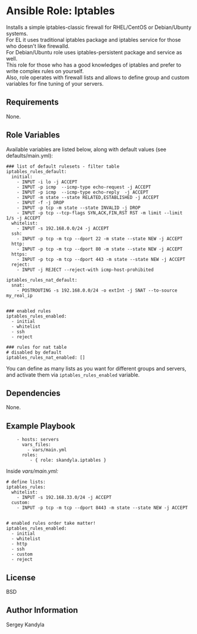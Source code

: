 Ansible Role: Iptables
=========

Installs a simple iptables-classic firewall for RHEL/CentOS or Debian/Ubunty systems.  
For EL it uses traditional iptables package and iptables service for those who doesn't like firewalld.  
For Debian/Ubuntu role uses iptables-persistent package and service as well.  
This role for those who has a good knowledges of iptables and prefer to write complex rules on yourself.  
Also, role operates with firewall lists and  allows to define group and custom variables for fine tuning of your servers.  

Requirements
------------

None.

Role Variables
--------------

Available variables are listed below, along with default values (see defaults/main.yml):

```
### list of default rulesets - filter table
iptables_rules_default:
  initial:
    - INPUT -i lo -j ACCEPT
    - INPUT -p icmp  --icmp-type echo-request -j ACCEPT
    - INPUT -p icmp  --icmp-type echo-reply  -j ACCEPT
    - INPUT -m state --state RELATED,ESTABLISHED -j ACCEPT
    - INPUT -f -j DROP
    - INPUT -p tcp -m state --state INVALID -j DROP
    - INPUT -p tcp --tcp-flags SYN,ACK,FIN,RST RST -m limit --limit 1/s -j ACCEPT
  whitelist:
    - INPUT -s 192.168.0.0/24 -j ACCEPT
  ssh:
    - INPUT -p tcp -m tcp --dport 22 -m state --state NEW -j ACCEPT
  http:
    - INPUT -p tcp -m tcp --dport 80 -m state --state NEW -j ACCEPT
  https:
    - INPUT -p tcp -m tcp --dport 443 -m state --state NEW -j ACCEPT
  reject:
    - INPUT -j REJECT --reject-with icmp-host-prohibited

iptables_rules_nat_default:
  snat:
    - POSTROUTING -s 192.168.0.0/24 -o extInt -j SNAT --to-source my_real_ip
  

### enabled rules
iptables_rules_enabled:
  - initial
  - whitelist
  - ssh
  - reject

### rules for nat table
# disabled by default
iptables_rules_nat_enabled: []
```

You can define as many lists as you want for different groups and servers, and activate them via 
`iptables_rules_enabled` variable.  


Dependencies
------------

None.

Example Playbook
----------------

```
    - hosts: servers
      vars_files:
        - vars/main.yml
      roles:
         - { role: skandyla.iptables }
```

Inside *vars/main.yml:*  
```
# define lists:
iptables_rules:                                                                      
  whitelist:                                                                         
    - INPUT -s 192.168.33.0/24 -j ACCEPT                                             
  custom:                                                                            
    - INPUT -p tcp -m tcp --dport 8443 -m state --state NEW -j ACCEPT                
                                                                                     
                                                                                     
# enabled rules order take matter!                                                 
iptables_rules_enabled:                                                              
  - initial                                                                          
  - whitelist                                                                        
  - http                                                                             
  - ssh                                                                              
  - custom                                                                           
  - reject   
```


License
-------

BSD

Author Information
------------------

Sergey Kandyla
